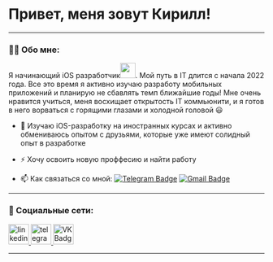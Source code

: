 
# Привет, меня зовут Кирилл!

---

### :man_technologist: Обо мне:

Я начинающий iOS разработчик<img src="https://media.giphy.com/media/WUlplcMpOCEmTGBtBW/giphy.gif" width="30px">. Мой путь в IT длится с начала 2022 года. Все это время я активно изучаю разработу мобильных приложений и планирую не сбавлять темп ближайшие годы! Мне очень нравится учиться, меня восхищает открытость IT коммьюнити, и я готов в него ворваться с горящими глазами и холодной головой 😃

- :telescope: Изучаю iOS-разработку на иностранных курсах и активно обмениваюсь опытом с друзьями, которые уже имеют солидный опыт в разработке

- :zap: Хочу освоить новую проффесию и найти работу

- :mailbox: Как связаться со мной: [![Telegram Badge](https://img.shields.io/badge/-KirillKarpovich-blue?style=flat&logo=Telegram&logoColor=white)](https://t.me/elunxx) [![Gmail Badge](https://img.shields.io/badge/-Gmail-red?style=flat&logo=Gmail&logoColor=white)](mailto:kir.karpovich@gmail.com)

---

### 🤝 Социальные сети:

  <div id="badges">
    <a href="https://www.linkedin.com/in/kirill-karpovich-846547269" target="_blank">
      <img src="https://cdn-icons-png.flaticon.com/512/2504/2504799.png" width="40" height="40" alt="linkedin" />
    </a>
    <a href="https://t.me/elunxx" target="_blank">
      <img src="https://cdn-icons-png.flaticon.com/512/2111/2111646.png" width="40" height="40" alt="telegram group" />
    </a>
    <a href="https://vk.ru/elunx" target="_blank">
      <img src="https://cdn-icons-png.flaticon.com/512/145/145813.png" width="40" height="40" alt="VK Badge"/>
    </a>
  </div>

---
